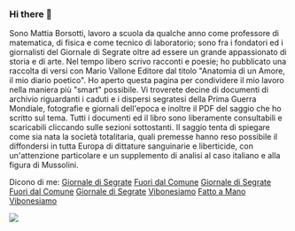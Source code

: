 ### Hi there 👋
Sono Mattia Borsotti, lavoro a scuola da qualche anno come professore di matematica, di fisica e come tecnico di laboratorio; sono fra i fondatori ed i giornalisti del Giornale di Segrate oltre ad essere un grande appassionato di storia e di arte. Nel tempo libero scrivo racconti e poesie; ho pubblicato una raccolta di versi con Mario Vallone Editore dal titolo "Anatomia di un Amore, il mio diario poetico". Ho aperto questa pagina per condividere il mio lavoro nella maniera più "smart" possibile. Vi troverete decine di documenti di archivio riguardanti i caduti e i dispersi segratesi della Prima Guerra Mondiale, fotografie e giornali dell'epoca e inoltre il PDF del saggio che ho scritto sul tema. Tutti i documenti ed il libro sono liberamente consultabili e scaricabili cliccando sulle sezioni sottostanti. Il saggio tenta di spiegare come sia nata la società totalitaria, quali premesse hanno reso possibile il diffondersi in tutta Europa di dittature sanguinarie e liberticide, con un'attenzione particolare e un supplemento di analisi al caso italiano e alla figura di Mussolini.  

Dicono di me: 
[Giornale di Segrate](http://giornaledisegrate.it/2018/09/13/centanni-per-ritrovare-tutti-i-segratesi-caduti-nella-prima-guerra-borsotti-doveroso-ricordarli/)
[Fuori dal Comune](https://www.fuoridalcomune.it/2018/10/segrate-presenta-il-giardino-della-pace-in-ricordo-dei-caduti-in-guerra/)
 [Giornale di Segrate](https://giornaledisegrate.it/2018/10/05/grazie-al-giornale-ho-ritrovato-mio-nonno-la-storia-del-soldato-cavenago-riemerso-dalloblio/)
 [Fuori dal Comune](https://www.fuoridalcomune.it/2021/01/anatomia-di-unamore-il-mio-diario-poetico-lopera-prima-di-mattia-borsotti/)
 [Giornale di Segrate](https://giornaledisegrate.it/2020/11/05/anatomia-di-un-amore-il-debutto-di-mattia-borsotti-con-un-libro-diario-di-poesia/)
 [Vibonesiamo](https://www.vibonesiamo.it/wordpress/2021/01/02/un-amore-profondo-per-la-calabria/)
 [Fatto a Mano](https://www.fatto-a-mano.it/mattia-borsotti-lartigiano-della-parola/)
 [Vibonesiamo](https://www.vibonesiamo.it/wordpress/2020/12/07/la-poetica-di-mattia-borsotti/)

 




<!--
**ComeDAutunno/comeDAutunno** is a ✨ _special_ ✨ repository because its `README.md` (this file) appears on your GitHub profile.

Here are some ideas to get you started:

- 🔭 I’m currently working on ...
- 🌱 I’m currently learning ...
- 👯 I’m looking to collaborate on ...
- 🤔 I’m looking for help with ...
- 💬 Ask me about ...
- 📫 How to reach me: ...
- 😄 Pronouns: ...
- ⚡ Fun fact: ...
-->

![](https://komarev.com/ghpvc/?username=comeDAutunno&label=VISITE+AL+PROFILO)
